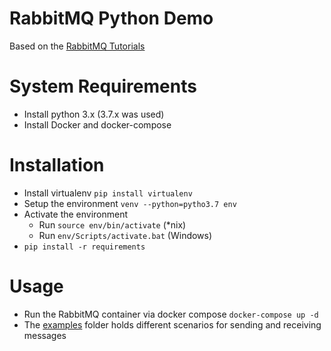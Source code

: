 # RabbitMQ Python Demo
Based on the [RabbitMQ Tutorials](https://www.rabbitmq.com/tutorials)

# System Requirements

- Install python 3.x (3.7.x was used)
- Install Docker and docker-compose

# Installation

- Install virtualenv `pip install virtualenv`
- Setup the environment `venv --python=pytho3.7 env`
- Activate the environment
    - Run `source env/bin/activate` (*nix)
    - Run `env/Scripts/activate.bat` (Windows) 
- `pip install -r requirements`

# Usage
- Run the RabbitMQ container via docker compose `docker-compose up -d`
- The [examples](./src/examples) folder holds different scenarios for sending and receiving messages